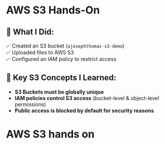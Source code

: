 # AWS S3 Hands-On  

## 🔹 What I Did:
✅ Created an S3 bucket (`ajosephthomas-s3-demo`)  
✅ Uploaded files to AWS S3  
✅ Configured an IAM policy to restrict access  

## 🔹 Key S3 Concepts I Learned:
- **S3 Buckets must be globally unique**  
- **IAM policies control S3 access** (bucket-level & object-level permissions)  
- **Public access is blocked by default for security reasons**  
# AWS S3 hands on
